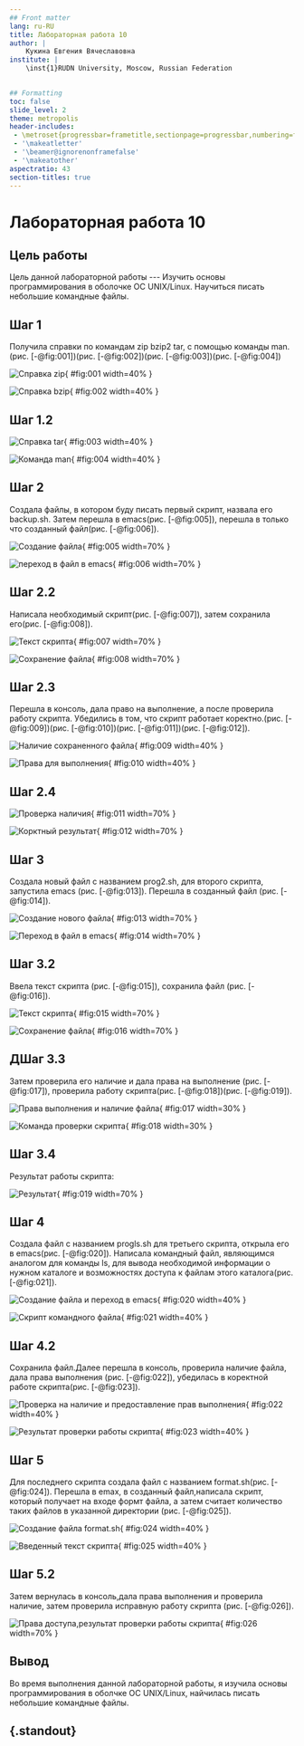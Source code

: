 ```yaml
---
## Front matter
lang: ru-RU
title: Лабораторная работа 10
author: |
	Кукина Евгения Вячеславовна
institute: |
	\inst{1}RUDN University, Moscow, Russian Federation
	

## Formatting
toc: false
slide_level: 2
theme: metropolis
header-includes: 
 - \metroset{progressbar=frametitle,sectionpage=progressbar,numbering=fraction}
 - '\makeatletter'
 - '\beamer@ignorenonframefalse'
 - '\makeatother'
aspectratio: 43
section-titles: true
---
```


# Лабораторная работа 10

## Цель работы 

Цель данной лабораторной работы --- Изучить основы программирования в оболочке  OC UNIX/Linux. Научиться писать небольшие командные файлы.

## Шаг 1

Получила справки по командам zip bzip2 tar, с помощью команды man.(рис. [-@fig:001])(рис. [-@fig:002])(рис. [-@fig:003])(рис. [-@fig:004])

![Справка zip](image/Скрин1.png){ #fig:001 width=40% }

![Справка bzip](image/Скрин2.png){ #fig:002 width=40% }

## Шаг 1.2

![Справка tar](image/Скрин3.png){ #fig:003 width=40% }

![Команда man](image/Скрин4.png){ #fig:004 width=40% }

## Шаг 2

Создала файлы, в котором буду писать первый скрипт, назвала его backup.sh. Затем перешла в emacs(рис. [-@fig:005]), перешла в только что созданный файл(рис. [-@fig:006]).

![Создание файла](image/Скрин5.png){ #fig:005 width=70% }

![переход в файл в  emacs](image/Скрин6.png){ #fig:006 width=70% }

## Шаг 2.2

Написала необходимый скрипт(рис. [-@fig:007]), затем сохранила его(рис. [-@fig:008]).

![Текст скрипта](image/Скрин7.png){ #fig:007 width=70% }

![Сохранение файла](image/Скрин8.png){ #fig:008 width=70% }

## Шаг 2.3

Перешла в консоль, дала право на выполнение, а после проверила работу скрипта. Убедились в том, что скрипт работает коректно.(рис. [-@fig:009])(рис. [-@fig:010])(рис. [-@fig:011])(рис. [-@fig:012]).

![Наличие сохраненного файла](image/Скрин9.png){ #fig:009 width=40% }

![Права для выполнения](image/Скрин10.png){ #fig:010 width=40% }

## Шаг 2.4

![Проверка наличия](image/Скрин11.png){ #fig:011 width=70% }

![Корктный результат](image/Скрин12.png){ #fig:012 width=70% }

## Шаг 3

Создала новый файл с названием prog2.sh, для второго скрипта, запустила emacs (рис. [-@fig:013]). Перешла в созданный файл (рис. [-@fig:014]).

![Создание нового файла](image/Скрин13.png){ #fig:013 width=70% }

![Переход в файл в emacs](image/Скрин14.png){ #fig:014 width=70% }

## Шаг 3.2

Ввела текст скрипта (рис. [-@fig:015]), сохранила файл (рис. [-@fig:016]).

![Текст скрипта](image/Скрин15.png){ #fig:015 width=70% }

![Сохранение файла](image/Скрин16.png){ #fig:016 width=70% }

## ДШаг 3.3

Затем проверила его наличие и дала права на выполнение (рис. [-@fig:017]), проверила работу скрипта(рис. [-@fig:018])(рис. [-@fig:019]).

![Права выполнения и наличие файла](image/Скрин17.png){ #fig:017 width=30% }

![Команда проверки скрипта](image/Скрин18.png){ #fig:018 width=30% }


## Шаг 3.4

Результат работы скрипта: 

![Результат](image/Скрин19.png){ #fig:019 width=70% }


## Шаг 4

Создала файл с названием progls.sh для третьего скрипта, открыла его в emacs(рис. [-@fig:020]). Написала командный файл, являющимся аналогом для команды ls, для вывода необходимой информации о нужном каталоге и возможностях доступа к файлам этого каталога(рис. [-@fig:021]).

![Создание файла и переход в emacs](image/Скрин20.png){ #fig:020 width=40% }

![Скрипт командного файла](image/Скрин21.png){ #fig:021 width=40% }

## Шаг 4.2

Сохранила файл.Далее перешла в консоль, проверила наличие файла, дала права выполнения (рис. [-@fig:022]), убедилась в коректной работе скрипта(рис. [-@fig:023]).

![Проверка на наличие и предоставление прав выполнения](image/Скрин22.png){ #fig:022 width=40% }

![Результат проверки работы скрипта](image/Скрин23.png){ #fig:023 width=40% }

## Шаг 5

Для последнего скрипта создала файл с названием format.sh(рис. [-@fig:024]). Перешла в emax, в созданный файл,написала скрипт, который получает на входе формт файла, а затем считает количество таких файлов в указанной директории (рис. [-@fig:025]).

![Создание файла format.sh](image/Скрин24.png){ #fig:024 width=40% }

![Введенный текст скрипта](image/Скрин25.png){ #fig:025 width=40% }

## Шаг 5.2

Затем вернулась в консоль,дала права выполнения и проверила наличие, затем проверила исправную работу скрипта (рис. [-@fig:026]).

![Права доступа,результат проверки работы скрипта ](image/Скрин26.png){ #fig:026 width=70% }


## Вывод

Во время выполнения данной лабораторной работы, я изучила основы программирования в оболчке OC UNIX/Linux, найчилась писать небольшие командные файлы.


## {.standout}


